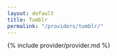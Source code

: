```yaml
---
layout: default
title: Tumblr
permalink: "/providers/tumblr/"
---
```


{% include provider/provider.md %}
